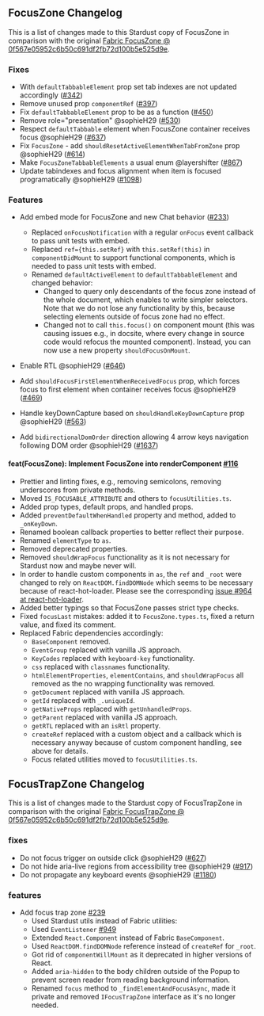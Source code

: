 ## FocusZone Changelog

This is a list of changes made to this Stardust copy of FocusZone in comparison with the original [Fabric FocusZone @ 0f567e05952c6b50c691df2fb72d100b5e525d9e](https://github.com/OfficeDev/office-ui-fabric-react/blob/0f567e05952c6b50c691df2fb72d100b5e525d9e/packages/office-ui-fabric-react/src/components/FocusZone/FocusZone.tsx).

### Fixes
- With `defaultTabbableElement` prop set tab indexes are not updated accordingly ([#342](https://github.com/stardust-ui/react/pull/342))
- Remove unused prop `componentRef` ([#397](https://github.com/stardust-ui/react/pull/397))
- Fix `defaultTabbableElement` prop to be as a function ([#450](https://github.com/stardust-ui/react/pull/450))
- Remove role="presentation" @sophieH29 ([#530](https://github.com/stardust-ui/react/pull/530))
- Respect `defaultTabbable` element when FocusZone container receives focus @sophieH29 ([#637](https://github.com/stardust-ui/react/pull/637))
- Fix `FocusZone` - add `shouldResetActiveElementWhenTabFromZone` prop @sophieH29 ([#614](https://github.com/stardust-ui/react/pull/614))
- Make `FocusZoneTabbableElements` a usual enum @layershifter ([#867](https://github.com/stardust-ui/react/pull/867))
- Update tabindexes and focus alignment when item is focused programatically @sophieH29 ([#1098](https://github.com/stardust-ui/react/pull/1098))

### Features
- Add embed mode for FocusZone and new Chat behavior ([#233](https://github.com/stardust-ui/react/pull/233))
    - Replaced `onFocusNotification` with a regular `onFocus` event callback to pass unit tests with embed.
    - Replaced `ref={this.setRef}` with `this.setRef(this)` in `componentDidMount` to support functional components, which is needed to pass unit tests with embed.
    - Renamed `defaultActiveElement` to `defaultTabbableElement` and changed behavior:
        - Changed to query only descendants of the focus zone instead of the whole document, which enables to write simpler selectors. Note that we do not lose any functionality by this, because selecting elements outside of focus zone had no effect.
        - Changed not to call `this.focus()` on component mount (this was causing issues e.g., in docsite, where every change in source code would refocus the mounted component). Instead, you can now use a new property `shouldFocusOnMount`.
- Enable RTL @sophieH29 ([#646](https://github.com/stardust-ui/react/pull/646))

- Add `shouldFocusFirstElementWhenReceivedFocus` prop, which forces focus to first element when container receives focus @sophieH29 ([#469](https://github.com/stardust-ui/react/pull/469))
- Handle keyDownCapture based on `shouldHandleKeyDownCapture` prop @sophieH29 ([#563](https://github.com/stardust-ui/react/pull/563))
- Add `bidirectionalDomOrder` direction allowing 4 arrow keys navigation following DOM order @sophieH29 ([#1637](https://github.com/stardust-ui/react/pull/1647))


#### feat(FocusZone): Implement FocusZone into renderComponent [#116](https://github.com/stardust-ui/react/pull/116)
- Prettier and linting fixes, e.g., removing semicolons, removing underscores from private methods.
- Moved `IS_FOCUSABLE_ATTRIBUTE` and others to `focusUtilities.ts`.
- Added prop types, default props, and handled props.
- Added `preventDefaultWhenHandled` property and method, added to `_onKeyDown`.
- Renamed boolean callback properties to better reflect their purpose.
- Renamed `elementType` to `as`.
- Removed deprecated properties.
- Removed `shouldWrapFocus` functionality as it is not necessary for Stardust now and maybe never will.
- In order to handle custom components in `as`, the `ref` and `_root` were changed to rely on `ReactDOM.findDOMNode` which seems to be necessary because of react-hot-loader. Please see the corresponding [issue #964 at react-hot-loader](https://github.com/gaearon/react-hot-loader/issues/964).
- Added better typings so that FocusZone passes strict type checks.
- Fixed `focusLast` mistakes: added it to `FocusZone.types.ts`, fixed a return value, and fixed its comment.
- Replaced Fabric dependencies accordingly:
    - `BaseComponent` removed.
    - `EventGroup` replaced with vanilla JS approach.
    - `KeyCodes` replaced with `keyboard-key` functionality.
    - `css` replaced with `classnames` functionality.
    - `htmlElementProperties`, `elementContains`, and `shouldWrapFocus` all removed as the no wrapping functionality was removed.
    - `getDocument` replaced with vanilla JS approach.
    - `getId` replaced with `_.uniqueId`.
    - `getNativeProps` replaced with `getUnhandledProps`.
    - `getParent` replaced with vanilla JS approach.
    - `getRTL` replaced with an `isRtl` property.
    - `createRef` replaced with a custom object and a callback which is necessary anyway because of custom component handling, see above for details.
    - Focus related utilities moved to `focusUtilities.ts`.

## FocusTrapZone Changelog

This is a list of changes made to the Stardust copy of FocusTrapZone in comparison with the original [Fabric FocusTrapZone @ 0f567e05952c6b50c691df2fb72d100b5e525d9e](https://github.com/OfficeDev/office-ui-fabric-react/blob/0f567e05952c6b50c691df2fb72d100b5e525d9e/packages/office-ui-fabric-react/src/components/FocusTrapZone/FocusTrapZone.tsx).

### fixes
- Do not focus trigger on outside click @sophieH29 ([#627](https://github.com/stardust-ui/react/pull/627))
- Do not hide aria-live regions from accessibility tree @sophieH29 ([#917](https://github.com/stardust-ui/react/pull/917))
- Do not propagate any keyboard events @sophieH29 ([#1180](https://github.com/stardust-ui/react/pull/1180))

### features
- Add focus trap zone [#239](https://github.com/stardust-ui/react/pull/239)
    - Used Stardust utils instead of Fabric utilities:
    - Used `EventListener` [#949](https://github.com/stardust-ui/react/pull/949)
    - Extended `React.Component` instead of Fabric `BaseComponent`.
    - Used `ReactDOM.findDOMNode` reference instead of `createRef` for `_root`.
    - Got rid of `componentWillMount` as it deprecated in higher versions of React.
    - Added `aria-hidden` to the body children outside of the Popup to prevent screen reader from reading background information.
    - Renamed `focus` method to `_findElementAndFocusAsync`, made it private and removed `IFocusTrapZone` interface as it's no longer needed.
